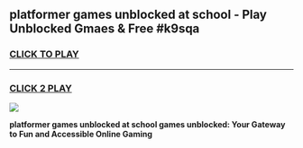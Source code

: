 
## platformer games unblocked at school - Play Unblocked Gmaes & Free #k9sqa
<h3>
<a href="https://news.freeplayer.one?title=platformer_games_unblocked_at_school&ref=03M">CLICK TO PLAY</a></h3>
<hr>

<h3>
<a href="https://news.freeplayer.one?title=platformer_games_unblocked_at_school&ref=03M">CLICK 2 PLAY</a>
  
</h3>

<a href="https://news.freeplayer.one?title=platformer_games_unblocked_at_school&ref=03M"><img src="https://clearcache.store/games.png"></a>


**platformer games unblocked at school games unblocked: Your Gateway to Fun and Accessible Online Gaming**
